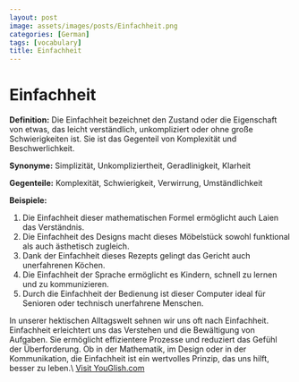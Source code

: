 ```yaml
---
layout: post
image: assets/images/posts/Einfachheit.png
categories: [German]
tags: [vocabulary]
title: Einfachheit
---
```


# Einfachheit

**Definition:** Die Einfachheit bezeichnet den Zustand oder die Eigenschaft von etwas, das leicht verständlich, unkompliziert oder ohne große Schwierigkeiten ist. Sie ist das Gegenteil von Komplexität und Beschwerlichkeit.

**Synonyme:** Simplizität, Unkompliziertheit, Geradlinigkeit, Klarheit

**Gegenteile:** Komplexität, Schwierigkeit, Verwirrung, Umständlichkeit

**Beispiele:**

1. Die Einfachheit dieser mathematischen Formel ermöglicht auch Laien das Verständnis.
2. Die Einfachheit des Designs macht dieses Möbelstück sowohl funktional als auch ästhetisch zugleich.
3. Dank der Einfachheit dieses Rezepts gelingt das Gericht auch unerfahrenen Köchen.
4. Die Einfachheit der Sprache ermöglicht es Kindern, schnell zu lernen und zu kommunizieren.
5. Durch die Einfachheit der Bedienung ist dieser Computer ideal für Senioren oder technisch unerfahrene Menschen.

In unserer hektischen Alltagswelt sehnen wir uns oft nach Einfachheit. Einfachheit erleichtert uns das Verstehen und die Bewältigung von Aufgaben. Sie ermöglicht effizientere Prozesse und reduziert das Gefühl der Überforderung. Ob in der Mathematik, im Design oder in der Kommunikation, die Einfachheit ist ein wertvolles Prinzip, das uns hilft, besser zu leben.\ <a id="yg-widget-0" class="youglish-widget" data-query="Einfachheit" data-lang="german" data-components="8412" data-auto-start="0" data-bkg-color="theme_light" data-title="How%20to%20pronounce%20Einfachheit%20in%20German"  rel="nofollow" href="https://youglish.com">Visit YouGlish.com</a><script async src="https://youglish.com/public/emb/widget.js" charset="utf-8"></script>
